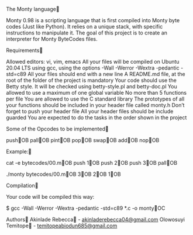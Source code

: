 The Monty language

Monty 0.98 is a scripting language that is first compiled into Monty byte codes (Just like Python). It relies on a unique stack, with specific instructions to manipulate it. The goal of this project is to create an interpreter for Monty ByteCodes files.

Requirements

Allowed editors: vi, vim, emacs
All your files will be compiled on Ubuntu 20.04 LTS using gcc, using the options -Wall -Werror -Wextra -pedantic -std=c89
All your files should end with a new line
A README.md file, at the root of the folder of the project is mandatory
Your code should use the Betty style. It will be checked using betty-style.pl and betty-doc.pl
You allowed to use a maximum of one global variable
No more than 5 functions per file
You are allowed to use the C standard library
The prototypes of all your functions should be included in your header file called monty.h
Don’t forget to push your header file
All your header files should be include guarded
You are expected to do the tasks in the order shown in the project

Some of the Opcodes to be implemented

pushOB
pallOB
pintOB
popOB
swapOB
addOB
nopOB

Example:

cat -e bytecodes/00.mOB
push 1OB
push 2OB
push 3OB
pallOB

./monty bytecodes/00.mOB
3OB
2OB
1OB

Compilation

Your code will be compiled this way:

$ gcc -Wall -Werror -Wextra -pedantic -std=c89 *.c -o montyOC

Authors
Akinlade Rebecca - akinladerebecca04@gmail.com
Olowosuyi Temitope - temitopeabiodun685@gmail.com
